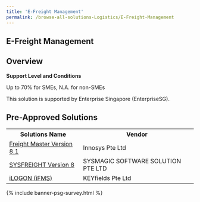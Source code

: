 ```yaml
---
title: 'E-Freight Management'
permalink: /browse-all-solutions-Logistics/E-Freight-Management
---
```


## E-Freight Management
## Overview

**Support Level and Conditions**

Up to 70% for SMEs, N.A. for non-SMEs

This solution is supported by Enterprise Singapore (EnterpriseSG).

## Pre-Approved Solutions

<table>
<tr>
<th><b>Solutions Name</b></th>
<th><b>Vendor</b></th>
</tr>
<tr>
<td><a href='/productivity-solutions-grant/solutionrepo/solution1416' target='_blank'>Freight Master Version 8.1</a><br></td>
<td>Innosys Pte Ltd</td>
</tr>
<tr>
<td><a href='/productivity-solutions-grant/solutionrepo/solution1521' target='_blank'>SYSFREIGHT Version 8</a><br></td>
<td>SYSMAGIC SOFTWARE SOLUTION PTE LTD</td>
</tr>
<tr>
<td><a href='/productivity-solutions-grant/solutionrepo/solution3085' target='_blank'>iLOGON (iFMS)</a><br></td>
<td>KEYfields Pte Ltd</td>
</tr>
</table>

{% include banner-psg-survey.html %}
